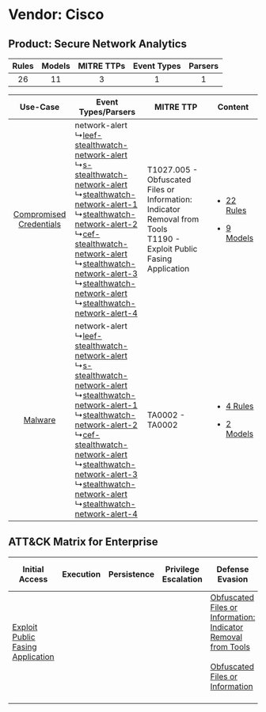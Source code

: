 Vendor: Cisco
=============
Product: Secure Network Analytics
---------------------------------
| Rules | Models | MITRE TTPs | Event Types | Parsers |
|:-----:|:------:|:----------:|:-----------:|:-------:|
|  26   |   11   |     3      |      1      |    1    |

|    Use-Case    | Event Types/Parsers    | MITRE TTP    | Content    |
|:----:| ---- | ---- | ---- |
| [Compromised Credentials](../../../UseCases/uc_compromised_credentials.md) |  network-alert<br> ↳[leef-stealthwatch-network-alert](Ps/pC_leefstealthwatchnetworkalert.md)<br> ↳[s-stealthwatch-network-alert](Ps/pC_sstealthwatchnetworkalert.md)<br> ↳[stealthwatch-network-alert-1](Ps/pC_stealthwatchnetworkalert1.md)<br> ↳[stealthwatch-network-alert-2](Ps/pC_stealthwatchnetworkalert2.md)<br> ↳[cef-stealthwatch-network-alert](Ps/pC_cefstealthwatchnetworkalert.md)<br> ↳[stealthwatch-network-alert-3](Ps/pC_stealthwatchnetworkalert3.md)<br> ↳[stealthwatch-network-alert](Ps/pC_stealthwatchnetworkalert.md)<br> ↳[stealthwatch-network-alert-4](Ps/pC_stealthwatchnetworkalert4.md)<br> | T1027.005 - Obfuscated Files or Information: Indicator Removal from Tools<br>T1190 - Exploit Public Fasing Application<br> | [<ul><li>22 Rules</li></ul><ul><li>9 Models</li></ul>](RM/r_m_cisco_secure_network_analytics_Compromised_Credentials.md) |
|    [Malware](../../../UseCases/uc_malware.md)    |  network-alert<br> ↳[leef-stealthwatch-network-alert](Ps/pC_leefstealthwatchnetworkalert.md)<br> ↳[s-stealthwatch-network-alert](Ps/pC_sstealthwatchnetworkalert.md)<br> ↳[stealthwatch-network-alert-1](Ps/pC_stealthwatchnetworkalert1.md)<br> ↳[stealthwatch-network-alert-2](Ps/pC_stealthwatchnetworkalert2.md)<br> ↳[cef-stealthwatch-network-alert](Ps/pC_cefstealthwatchnetworkalert.md)<br> ↳[stealthwatch-network-alert-3](Ps/pC_stealthwatchnetworkalert3.md)<br> ↳[stealthwatch-network-alert](Ps/pC_stealthwatchnetworkalert.md)<br> ↳[stealthwatch-network-alert-4](Ps/pC_stealthwatchnetworkalert4.md)<br> | TA0002 - TA0002<br>    | [<ul><li>4 Rules</li></ul><ul><li>2 Models</li></ul>](RM/r_m_cisco_secure_network_analytics_Malware.md)    |

ATT&CK Matrix for Enterprise
----------------------------
| Initial Access                                                                         | Execution | Persistence | Privilege Escalation | Defense Evasion                                                                                                                                                                                            | Credential Access | Discovery | Lateral Movement | Collection | Command and Control | Exfiltration | Impact |
| -------------------------------------------------------------------------------------- | --------- | ----------- | -------------------- | ---------------------------------------------------------------------------------------------------------------------------------------------------------------------------------------------------------- | ----------------- | --------- | ---------------- | ---------- | ------------------- | ------------ | ------ |
| [Exploit Public Fasing Application](https://attack.mitre.org/techniques/T1190)<br><br> |           |             |                      | [Obfuscated Files or Information: Indicator Removal from Tools](https://attack.mitre.org/techniques/T1027/005)<br><br>[Obfuscated Files or Information](https://attack.mitre.org/techniques/T1027)<br><br> |                   |           |                  |            |                     |              |        |